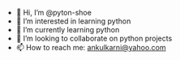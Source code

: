 - 👋 Hi, I’m @pyton-shoe
- 👀 I’m interested in learning python
- 🌱 I’m currently learning python
- 💞️ I’m looking to collaborate on python projects
- 📫 How to reach me: ankulkarni@yahoo.com

<!---
pyton-shoe/pyton-shoe is a ✨ special ✨ repository because its `README.md` (this file) appears on your GitHub profile.
You can click the Preview link to take a look at your changes.
--->
